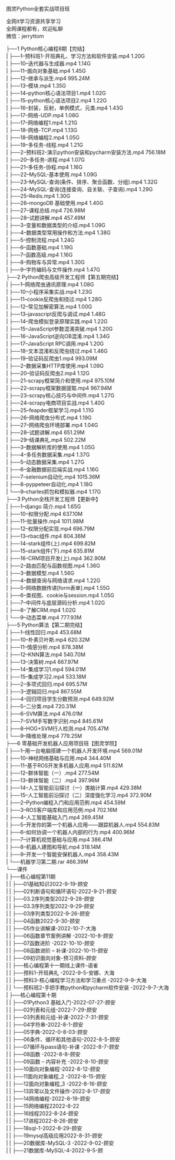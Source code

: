 图灵Python全套实战项目班

全网it学习资源共享学习<br>全网课程都有，欢迎私聊<br>微信：jerryttom<br>

├──1 Python核心编程8期【完结】<br> | ├──1–预科班1-开班典礼、学习方法和软件安装.mp4 1.20G<br> | ├──10–迭代器与生成器.mp4 1.14G<br> | ├──11–面向对象基础.mp4 1.45G<br> | ├──12–继承与派生.mp4 995.24M<br> | ├──13–模块.mp4 1.35G<br> | ├──14–python核心语法项目1.mp4 1.02G<br> | ├──15–python核心语法项目2.mp4 1.22G<br> | ├──16–封装，反射，单例模式，元类.mp4 1.43G<br> | ├──17–网络-UDP.mp4 1.08G<br> | ├──17–网络编程1.mp4 1.21G<br> | ├──18–网络-TCP.mp4 1.13G<br> | ├──18–网络编程2.mp4 1.05G<br> | ├──19–多任务-线程.mp4 1.21G<br> | ├──2–预科班2-演示python安装和pycharm安装方法.mp4 756.18M<br> | ├──20–多任务-进程.mp4 1.07G<br> | ├──21–多任务-协程.mp4 1.16G<br> | ├──22–MySQL-基本使用.mp4 1.09G<br> | ├──23–MySQL-查询(条件、排序、聚合函数、分组).mp4 1.32G<br> | ├──24–MySQL-查询(连接查询、自关联、子查询).mp4 1.29G<br> | ├──25–Redis.mp4 1.30G<br> | ├──26–mongoDB 基础使用.mp4 1.40G<br> | ├──27–课程总结.mp4 726.98M<br> | ├──28–试题讲解.mp4 457.49M<br> | ├──3–变量和数据类型的介绍.mp4 1.09G<br> | ├──4–数据类型常用操作和方法.mp4 1.38G<br> | ├──5–控制流程.mp4 1.24G<br> | ├──6–函数基础.mp4 1.19G<br> | ├──7–函数高级.mp4 1.16G<br> | ├──8–购物车与异常.mp4 1.30G<br> | ├──9–字符编码与文件操作.mp4 1.47G<br> ├──2 Python爬虫高级开发工程师【第五期完结】<br> | ├──1–网络爬虫通讯原理.mp4 1.08G<br> | ├──10–小程序采集实战.mp4 1.23G<br> | ├──11–cookie反爬虫和绕过.mp4 1.28G<br> | ├──12–常见加解密算法.mp4 1.00G<br> | ├──13–javascript反爬与调试.mp4 1.48G<br> | ├──14–爬虫模拟登录原理实践.mp4 1.22G<br> | ├──15–JavaScript参数混淆突破.mp4 1.20G<br> | ├──16–JavaScript逆向OB混淆.mp4 1.34G<br> | ├──17–JavaScript RPC调用.mp4 1.20G<br> | ├──18–文本混淆和反爬虫绕过.mp4 1.46G<br> | ├──19–验证码反爬虫1.mp4 993.09M<br> | ├──2–数据采集HTTP库使用.mp4 1.09G<br> | ├──20–验证码反爬虫2.mp4 1.12G<br> | ├──21–scrapy框架简介和使用.mp4 975.10M<br> | ├──22–scrapy框架数据提取.mp4 967.94M<br> | ├──23–scrapy核心技巧与中间件.mp4 1.27G<br> | ├──24–scrapy电商项目实战.mp4 1.40G<br> | ├──25–feapder框架学习.mp4 1.11G<br> | ├──26–网络爬虫分布式.mp4 1.19G<br> | ├──27–网络爬虫环境部署.mp4 1.04G<br> | ├──28–试题讲解.mp4 651.29M<br> | ├──29–结课典礼.mp4 502.22M<br> | ├──3–数据解析库的使用.mp4 1.05G<br> | ├──4–多任务数据采集.mp4 1.37G<br> | ├──5–动态数据采集.mp4 1.27G<br> | ├──6–金融数据前后端实战.mp4 1.16G<br> | ├──7–selenium自动化.mp4 1015.36M<br> | ├──8–pyppeteer自动化.mp4 1.18G<br> | └──9–charles抓包和模拟器.mp4 1.17G<br> ├──3 Python全栈开发工程师【更新中】<br> | ├──1–django 简介.mp4 1.65G<br> | ├──10–权限分配.mp4 637.10M<br> | ├──11–批量操作.mp4 1011.98M<br> | ├──12–权限分配实现.mp4 696.79M<br> | ├──13–rbac组件.mp4 804.36M<br> | ├──14–stark组件(上).mp4 699.82M<br> | ├──15–stark组件(下).mp4 635.81M<br> | ├──16–CRM项目开发(上).mp4 362.90M<br> | ├──2–路由匹配与函数视图.mp4 1.36G<br> | ├──3–数据模型.mp4 1.56G<br> | ├──4–数据查询与网络请求.mp4 1.22G<br> | ├──5–网络数据传递[form表单].mp4 1.55G<br> | ├──6–类视图、cookie与session.mp4 1.05G<br> | ├──7–中间件与底层源码分析.mp4 1.02G<br> | ├──8–了解CRM.mp4 1.02G<br> | └──9–动态菜单.mp4 777.93M<br> ├──5 Python算法【第二期完结】<br> | ├──1–线性回归.mp4 453.68M<br> | ├──10–朴素贝叶斯.mp4 620.32M<br> | ├──11–情感分析.mp4 878.38M<br> | ├──12–KNN算法.mp4 540.70M<br> | ├──13–决策树.mp4 667.97M<br> | ├──14–集成学习1.mp4 594.01M<br> | ├──15–集成学习2.mp4 533.18M<br> | ├──2–多项式回归.mp4 695.57M<br> | ├──3–逻辑回归.mp4 867.55M<br> | ├──4–回归项目学生分数预测.mp4 649.92M<br> | ├──5–二分类.mp4 720.31M<br> | ├──6–SVM算法.mp4 476.01M<br> | ├──7–SVM手写数字识别.mp4 845.61M<br> | ├──8–HOG+SVM行人检测.mp4 705.47M<br> | └──9–降维处理.mp4 779.25M<br> ├──6 零基础开发机器人应用项目班【图灵学院】<br> | ├──1–用一台电脑搭建一个机器人开发环境.mp4 569.01M<br> | ├──10–神经网络基础与应用.mp4 344.40M<br> | ├──11–基于ROS开发多机器人应用.mp4 511.82M<br> | ├──12–群体智能（一）.mp4 277.54M<br> | ├──13–群体智能（二）.mp4 397.96M<br> | ├──14–人工智能前沿探讨（一）类脑计算.mp4 429.38M<br> | ├──15–人工智能前沿探讨（二）深度强化学习.mp4 372.90M<br> | ├──2–Python编程入门和应用范例.mp4 454.59M<br> | ├──3–ROS客户端库和应用范例.mp4 702.16M<br> | ├──4–人工智能基础入门.mp4 269.45M<br> | ├──5–开发你的第一个机器人应用——跟踪机器人.mp4 554.83M<br> | ├──6–如何协调一个机器人内部的行为.mp4 400.96M<br> | ├──7–计算机视觉基础与应用.mp4 386.41M<br> | ├──8–机器人建图和导航.mp4 318.14M<br> | ├──9–开发一个智能安保机器人.mp4 358.43M<br> | └──机器学习第二期.rar 466.39M<br> └──课件<br> | ├──核心编程第11期<br> | | ├──01基础知识2022-9-19-顾安<br> | | ├──02判断语句和循环语句-2022-9-21-顾安<br> | | ├──03.2序列类型2022-9-28-顾安<br> | | ├──03.3序列类型2022-9-29-顾安<br> | | ├──03序列类型2022-9-26-顾安<br> | | ├──04函数2022-9-30-顾安<br> | | ├──05作业讲解课-2022-10-7-大海<br> | | ├──06函数章节案例讲解 -2022-10-8-顾安<br> | | ├──07函数进阶 -2022-10-10-顾安<br> | | ├──08函数进阶 – 补课-2022-10-11-顾安<br> | | ├──09初识面向对象-预习资料-顾安<br> | | ├──核心编程第十一期线上课件-语雀<br> | | ├──预科1-开班典礼 -2022-9-5-安娜、大海<br> | | ├──预科3-核心编程学习方法和学习重点 -2022-9-9-大海<br> | | └──预科班2-手把手教python和pycharm软件安装 -2022-9-7-大海<br> | ├──核心编程第十期<br> | | ├──01Python3 基础入门-2022-07-27-顾安<br> | | ├──02列表和元组-2022-7-29-顾安<br> | | ├──03列表和元组-补课-2022-7-31-顾安<br> | | ├──04字符串-2022-8-1-顾安<br> | | ├──05字典-2022-0-8-03-顾安<br> | | ├──06条件、循环和其他语句-2022-8-5-顾安<br> | | ├──07循环与pass语句-补课 -2022-8-7-顾安<br> | | ├──08函数 -2022-8-8-顾安<br> | | ├──09函数 – 内容补充 -2022-8-10-顾安<br> | | ├──10面向对象编程-2022-8-12-顾安<br> | | ├──11面向对象编程_2 -2022-8-15-顾安<br> | | ├──12面向对象编程_3 -2022-8-16-顾安<br> | | ├──13异常以及文件操作-2022-8-17-顾安<br> | | ├──14网络编程-2022-8-19-顾安<br> | | ├──15网络编程22022-8-22<br> | | ├──16线程2022-8-24-顾安<br> | | ├──17进程2022-8-26-顾安<br> | | ├──18sql-1-2022-8-29-顾安<br> | | ├──19mysql高级应用2022-8-31-顾安<br> | | ├──20数据库-MySQL-3 -2022-9-02-顾安<br> | | ├──21数据库-MySQL-4-2022-9-5-顾